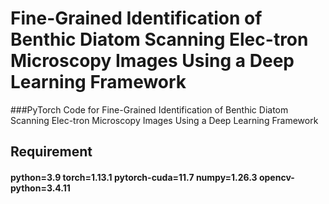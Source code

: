 # Fine-Grained Identification of Benthic Diatom Scanning Elec-tron Microscopy Images Using a Deep Learning Framework
###PyTorch Code for Fine-Grained Identification of Benthic Diatom Scanning Elec-tron Microscopy Images Using a Deep Learning Framework
## Requirement
#### python=3.9 torch=1.13.1 pytorch-cuda=11.7 numpy=1.26.3 opencv-python=3.4.11
